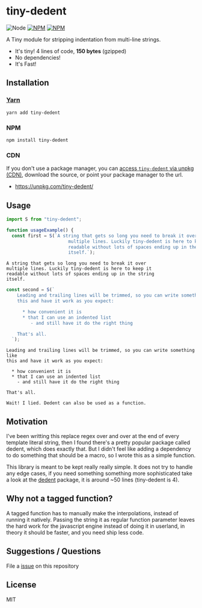 # tiny-dedent

![Node](https://img.shields.io/node/v/tiny-dedent.svg?style=flat-square)
[![NPM](https://img.shields.io/npm/v/tiny-dedent.svg?style=flat-square)](https://www.npmjs.com/package/tiny-dedent)
[![NPM](https://img.shields.io/npm/dt/tiny-dedent.svg?style=flat-square)](https://www.npmjs.com/package/tiny-dedent)

A Tiny module for stripping indentation from multi-line strings.

- It's tiny! 4 lines of code, **150 bytes** (gzipped)
- No dependencies!
- It's Fast!

## Installation

### [Yarn](https://github.com/yarnpkg/yarn)

    yarn add tiny-dedent

### NPM

    npm install tiny-dedent

### CDN

If you don't use a package manager, you can [access `tiny-dedent` via unpkg (CDN)](https://unpkg.com/tiny-dedent/), download the source, or point your package manager to the url.

- https://unpkg.com/tiny-dedent/

## Usage

```js
import S from "tiny-dedent";

function usageExample() {
  const first = S(`A string that gets so long you need to break it over
                       multiple lines. Luckily tiny-dedent is here to keep it
                       readable without lots of spaces ending up in the string
                       itself.`);
```

```
A string that gets so long you need to break it over
multiple lines. Luckily tiny-dedent is here to keep it
readable without lots of spaces ending up in the string
itself.
```

```js
const second = S(`
    Leading and trailing lines will be trimmed, so you can write something like
    this and have it work as you expect:

      * how convenient it is
      * that I can use an indented list
         - and still have it do the right thing

    That's all.
  `);
```

```
Leading and trailing lines will be trimmed, so you can write something like
this and have it work as you expect:

  * how convenient it is
  * that I can use an indented list
    - and still have it do the right thing

That's all.

Wait! I lied. Dedent can also be used as a function.
```

## Motivation

I've been writting this replace regex over and over at the end of every template literal string, then I found there's a pretty popular package called dedent, which does exactly that. But I didn't feel like adding a dependency to do something that should be a macro, so I wrote this as a simple function.

This library is meant to be kept really really simple. It does not try to handle any edge cases, if you need something something more sophisticated take a look at the [dedent](https://www.npmjs.com/package/dedent) package, it is around ~50 lines (tiny-dedent is 4).

## Why not a tagged function?

A tagged function has to manually make the interpolations, instead of running it natively. Passing the string it as regular function parameter leaves the hard work for the javascript engine instead of doing it in userland, in theory it should be faster, and you need ship less code.

## Suggestions / Questions

File a [issue](https://github.com/victornpb/getComments.js/issues) on this repository

## License

MIT
